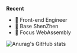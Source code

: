 **Recent**

- 🌱 Front-end Engineer
- 🔭 Base ShenZhen
- 🤔 Focus WebAssembly

![Anurag's GitHub stats](https://github-readme-stats.vercel.app/api?username=zenoslin&show_icons=true)
